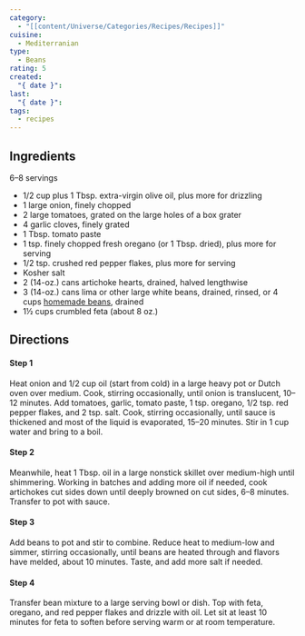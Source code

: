 ```yaml
---
category:
  - "[[content/Universe/Categories/Recipes/Recipes]]"
cuisine:
  - Mediterranian
type:
  - Beans
rating: 5
created:
  "{ date }": 
last:
  "{ date }": 
tags:
  - recipes
---
```

## Ingredients
6–8 servings

- 1/2 cup plus 1 Tbsp. extra-virgin olive oil, plus more for drizzling
- 1 large onion, finely chopped
- 2 large tomatoes, grated on the large holes of a box grater
- 4 garlic cloves, finely grated
- 1 Tbsp. tomato paste
- 1 tsp. finely chopped fresh oregano (or 1 Tbsp. dried), plus more for serving
- 1/2 tsp. crushed red pepper flakes, plus more for serving
- Kosher salt
- 2 (14-oz.) cans artichoke hearts, drained, halved lengthwise
- 3 (14-oz.) cans lima or other large white beans, drained, rinsed, or 4 cups [homemade beans](https://www.epicurious.com/recipes/food/views/big-batch-instant-pot-white-beans), drained
- 1½ cups crumbled feta (about 8 oz.)

## Directions

#### Step 1
Heat onion and 1/2 cup oil (start from cold) in a large heavy pot or Dutch oven over medium. Cook, stirring occasionally, until onion is translucent, 10–12 minutes. Add tomatoes, garlic, tomato paste, 1 tsp. oregano, 1/2 tsp. red pepper flakes, and 2 tsp. salt. Cook, stirring occasionally, until sauce is thickened and most of the liquid is evaporated, 15–20 minutes. Stir in 1 cup water and bring to a boil.

#### Step 2  
Meanwhile, heat 1 Tbsp. oil in a large nonstick skillet over medium-high until shimmering. Working in batches and adding more oil if needed, cook artichokes cut sides down until deeply browned on cut sides, 6–8 minutes. Transfer to pot with sauce.

#### Step 3
Add beans to pot and stir to combine. Reduce heat to medium-low and simmer, stirring occasionally, until beans are heated through and flavors have melded, about 10 minutes. Taste, and add more salt if needed.

#### Step 4
Transfer bean mixture to a large serving bowl or dish. Top with feta, oregano, and red pepper flakes and drizzle with oil. Let sit at least 10 minutes for feta to soften before serving warm or at room temperature.

